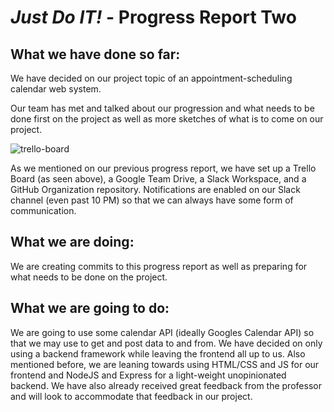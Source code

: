 # *Just Do IT!* - Progress Report Two

## What we have done so far:

We have decided on our project topic of an appointment-scheduling calendar web system.

Our team has met and talked about our progression and what needs to be done first on the project as well as more sketches of what is to come on our project.

![trello-board](https://user-images.githubusercontent.com/31261926/74371366-9796cc00-4dd0-11ea-81f2-e3c907c1cc5f.png)

As we mentioned on our previous progress report, we have set up a Trello Board (as seen above), a Google Team Drive, a Slack Workspace, and a GitHub Organization repository. Notifications are enabled on our Slack channel (even past 10 PM) so that we can always have some form of communication.

## What we are doing:

We are creating commits to this progress report as well as preparing for what needs to be done on the project.

## What we are going to do:

We are going to use some calendar API (ideally Googles Calendar API) so that we may use to get and post data to and from.
We have decided on only using a backend framework while leaving the frontend all up to us.
Also mentioned before, we are leaning towards using HTML/CSS and JS for our frontend and NodeJS and Express for a light-weight unopinionated backend.
We have also already received great feedback from the professor and will look to accommodate that feedback in our project.
